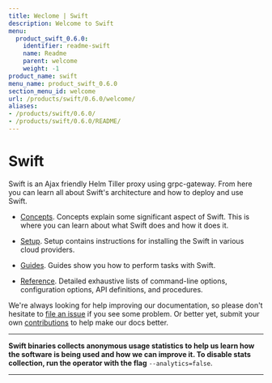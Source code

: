 ```yaml
---
title: Weclome | Swift
description: Welcome to Swift
menu:
  product_swift_0.6.0:
    identifier: readme-swift
    name: Readme
    parent: welcome
    weight: -1
product_name: swift
menu_name: product_swift_0.6.0
section_menu_id: welcome
url: /products/swift/0.6.0/welcome/
aliases:
- /products/swift/0.6.0/
- /products/swift/0.6.0/README/
---
```


# Swift
Swift is an Ajax friendly Helm Tiller proxy using grpc-gateway. From here you can learn all about Swift's architecture and how to deploy and use Swift.

- [Concepts](/products/swift/0.6.0/concepts/). Concepts explain some significant aspect of Swift. This is where you can learn about what Swift does and how it does it.

- [Setup](/products/swift/0.6.0/setup/). Setup contains instructions for installing
  the Swift in various cloud providers.

- [Guides](/products/swift/0.6.0/guides/). Guides show you how to perform tasks with Swift.

- [Reference](/products/swift/0.6.0/reference/). Detailed exhaustive lists of
command-line options, configuration options, API definitions, and procedures.

We're always looking for help improving our documentation, so please don't hesitate to [file an issue](https://github.com/appscode/swift/issues/new) if you see some problem. Or better yet, submit your own [contributions](/products/swift/0.6.0/CONTRIBUTING) to help
make our docs better.

---

**Swift binaries collects anonymous usage statistics to help us learn how the software is being used and how we can improve it. To disable stats collection, run the operator with the flag** `--analytics=false`.

---
